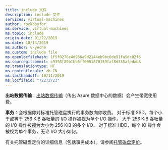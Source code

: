 ```yaml
---
title: include 文件
description: include 文件
services: virtual-machines
author: rockboyfor
ms.service: virtual-machines
ms.topic: include
origin.date: 01/22/2019
ms.date: 10/14/2019
ms.author: v-yeche
ms.custom: include file
ms.openlocfilehash: 1f5f0276c4d936a9d2144eb9bc6de91fa5dc02f6
ms.sourcegitcommit: c9398f89b1bb6ff0051870159faf8d335afedab3
ms.translationtype: HT
ms.contentlocale: zh-CN
ms.lasthandoff: 10/11/2019
ms.locfileid: "72272723"
---
```

**出站数据传输**：[出站数据传输](https://www.azure.cn/pricing/details/data-transfer/)（传出 Azure 数据中心的数据）会产生带宽使用费。

**事务**：会根据你对标准托管磁盘执行的事务数向你收费。 对于标准 SSD，每个小于或等于 256 KiB 吞吐量的 I/O 操作被视为单个 I/O 操作。 大于 256 KiB 吞吐量的 I/O 操作被视为大小为 256 KiB 的多个 I/O。 对于标准 HDD，每个 IO 操作会被视为单个事务，无论 I/O 大小如何。

有关托管磁盘定价的详细信息（包括事务成本），请参阅[托管磁盘定价](https://www.azure.cn/pricing/details/storage/managed-disks/)。

<!--MOONCAKE: CORRECT ON https://www.azure.cn/zh-cn/pricing/details/storage/managed-disks/-->

<!--Not Available on ### Ultra SSD VM reservation fee-->